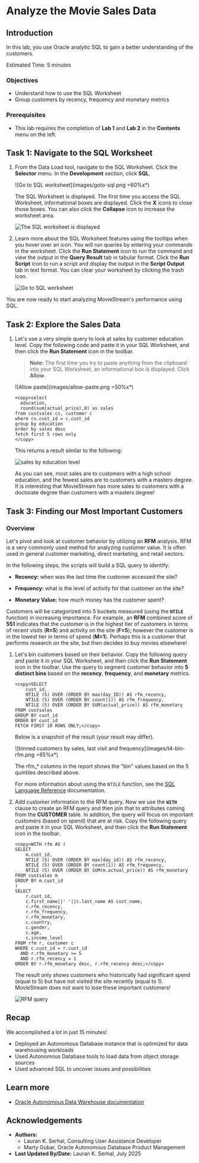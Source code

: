 # Analyze the Movie Sales Data

## Introduction
In this lab, you use Oracle analytic SQL to gain a better understanding of the customers.

Estimated Time: 5 minutes

### Objectives

- Understand how to use the SQL Worksheet
- Group customers by recency, frequency and monetary metrics

### Prerequisites

- This lab requires the completion of **Lab 1** and **Lab 2** in the **Contents** menu on the left.

## Task 1: Navigate to the SQL Worksheet

1. From the Data Load tool, navigate to the SQL Worksheet. Click the **Selector** menu. In the **Development** section, click **SQL**.

    ![Go to SQL worksheet](images/goto-sql.png =60%x*)

    The SQL Worksheet is displayed. The first time you access the SQL Worksheet, informational boxes are displayed. Click the **X** icons to close those boxes. You can also click the **Collapse** icon to increase the worksheet area.

    ![The SQL worksheet is displayed](images/sql-worksheet.png " ")

2. Learn more about the SQL Worksheet features using the tooltips when you hover over an icon. You will run queries by entering your commands in the worksheet. Click the **Run Statement** icon to run the command and view the output in the **Query Result** tab in tabular format. Click the **Run Script** icon to run a script and display the output in the **Script Output** tab in text format. You can clear your worksheet by clicking the trash icon.

    ![Go to SQL worksheet](images/run-query.png " ")

You are now ready to start analyzing MovieStream's performance using SQL.

## Task 2: Explore the Sales Data

1. Let's use a very simple query to look at sales by customer education level. Copy the following code and paste it in your SQL Worksheet, and then click the **Run Statement** icon in the toolbar. 

    >**Note:** The first time you try to paste anything from the clipboard into your SQL Worksheet, an informational box is displayed. Click **Allow**.

    ![Allow paste](images/allow-paste.png =50%x*)


    ```
    <copy>select
      education,
      round(sum(actual_price),0) as sales
    from custsales cs, customer c
    where cs.cust_id = c.cust_id
    group by education
    order by sales desc
    fetch first 5 rows only
    </copy>
    ```

    This returns a result similar to the following:

    ![sales by education level](images/sales-by-education-level.png " ")

    As you can see, most sales are to customers with a high school education, and the fewest sales are to customers with a masters degree. It is interesting that MovieStream has more sales to customers with a doctorate degree than customers with a masters degree!

## Task 3: Finding our Most Important Customers

### Overview

Let's pivot and look at customer behavior by utilizing an **RFM** analysis. RFM is a very commonly used method for analyzing customer value. It is often used in general customer marketing, direct marketing, and retail sectors.

In the following steps, the scripts will build a SQL query to identify:

- **Recency:** when was the last time the customer accessed the site?

- **Frequency:** what is the level of activity for that customer on the site?

- **Monetary Value:** how much money has the customer spent?

Customers will be categorized into 5 buckets measured (using the **`NTILE`** function) in increasing importance. For example, an **RFM** combined score of **551** indicates that the customer is in the highest tier of customers in terms of recent visits (**R=5**) and activity on the site (**F=5**); however the customer is in the lowest tier in terms of spend (**M=1**). Perhaps this is a customer that performs research on the site, but then decides to buy movies elsewhere!

1. Let's bin customers based on their behavior. Copy the following query and paste it in your SQL Worksheet, and then click the **Run Statement** icon in the toolbar. Use the query to segment customer behavior into **5 distinct bins** based on the **recency**, **frequency**, and **monetary** metrics.

    ```
    <copy>SELECT
        cust_id,
        NTILE (5) OVER (ORDER BY max(day_ID)) AS rfm_recency,
        NTILE (5) OVER (ORDER BY count(1)) AS rfm_frequency,
        NTILE (5) OVER (ORDER BY SUM(actual_price)) AS rfm_monetary
    FROM custsales
    GROUP BY cust_id
    ORDER BY cust_id
    FETCH FIRST 10 ROWS ONLY;</copy>
    ```

    Below is a snapshot of the result (your result may differ).

    ![binned customers by sales, last visit and frequency](images/t4-bin-rfm.png =65%x*)

    The rfm\_* columns in the report shows the "bin" values based on the 5 quintiles described above.

    For more information about using the `NTILE` function, see the [SQL Language Reference](https://docs.oracle.com/en/database/oracle/oracle-database/19/sqlrf/NTILE.html#GUID-FAD7A986-AEBD-4A03-B0D2-F7F2148BA5E9) documentation.

2. Add customer information to the  RFM query. Now we use the **`WITH`** clause to create an RFM query and then join that to attributes coming from the **CUSTOMER** table. In addition, the query will focus on important customers (based on spend) that are at risk. Copy the following query and paste it in your SQL Worksheet, and then click the **Run Statement** icon in the toolbar.

    ```
    <copy>WITH rfm AS (
    SELECT
        m.cust_id,
        NTILE (5) OVER (ORDER BY max(day_id)) AS rfm_recency,
        NTILE (5) OVER (ORDER BY count(1)) AS rfm_frequency,
        NTILE (5) OVER (ORDER BY SUM(m.actual_price)) AS rfm_monetary
    FROM custsales m
    GROUP BY m.cust_id
    )
    SELECT
        r.cust_id,
        c.first_name||' '||c.last_name AS cust_name,
        r.rfm_recency,
        r.rfm_frequency,
        r.rfm_monetary,
        c.country,
        c.gender,
        c.age,
        c.income_level
    FROM rfm r, customer c  
    WHERE c.cust_id = r.cust_id
      AND r.rfm_monetary >= 5
      AND r.rfm_recency = 1      
    ORDER BY r.rfm_monetary desc, r.rfm_recency desc;</copy>
    ```
   
    The result only shows customers who historically had significant spend (equal to 5) but have not visited the site recently (equal to 1). MovieStream does not want to lose these important customers!

    ![RFM query](images/t4-rfm.png " ")

## Recap
We accomplished a lot in just 15 minutes!

* Deployed an Autonomous Database instance that is optimized for data warehousing workloads
* Used Autonomous Database tools to load data from object storage sources
* Used advanced SQL to uncover issues and possibilities

## Learn more

* [Oracle Autonomous Data Warehouse documentation](https://docs.oracle.com/en/cloud/paas/autonomous-data-warehouse-cloud/index.html)

## **Acknowledgements**

- **Authors:**
    * Lauran K. Serhal, Consulting User Assistance Developer
    * Marty Gubar, Oracle Autonomous Database Product Management
- **Last Updated By/Date:** Lauran K. Serhal, July 2025
